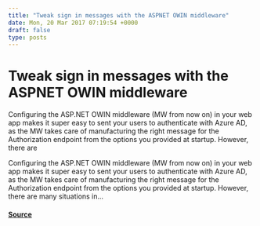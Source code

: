 ```yaml
---
title: "Tweak sign in messages with the ASPNET OWIN middleware"
date: Mon, 20 Mar 2017 07:19:54 +0000
draft: false
type: posts
---
```

# Tweak sign in messages with the ASPNET OWIN middleware





Configuring the ASP.NET OWIN middleware (MW from now on) in your web app makes it super easy to sent your users to authenticate with Azure AD, as the MW takes care of manufacturing the right message for the Authorization endpoint from the options you provided at startup. However, there are

Configuring the ASP.NET OWIN middleware (MW from now on) in your web app makes it super easy to sent your users to authenticate with Azure AD, as the MW takes care of manufacturing the right message for the Authorization endpoint from the options you provided at startup. However, there are many situations in...

#### [Source](https://www.cloudidentity.com/blog/2017/03/20/tweak-sign-in-messages-with-the-asp-net-owin-middleware/)


